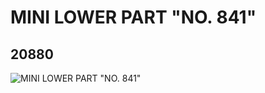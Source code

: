 # MINI LOWER PART "NO. 841"
## 20880
![MINI LOWER PART "NO. 841"](https://lc-www-live-s.legocdn.com/media/bricks/5/2/6109565.jpg)